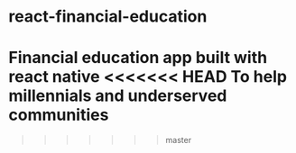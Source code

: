 # react-financial-education
Financial education app built with react native
<<<<<<< HEAD
To help millennials and underserved communities
=======
>>>>>>> master

